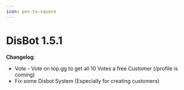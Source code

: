 ```yaml
---
icon: pen-to-square
---
```


# DisBot 1.5.1

**Changelog**:

- Vote - Vote on top.gg to get all 10 Votes a free Customer (/profile is coming)
- Fix some Disbot System (Especially for creating customers)
